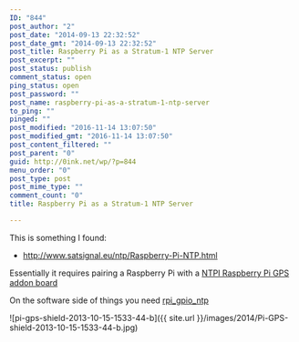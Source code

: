 ```yaml
---
ID: "844"
post_author: "2"
post_date: "2014-09-13 22:32:52"
post_date_gmt: "2014-09-13 22:32:52"
post_title: Raspberry Pi as a Stratum-1 NTP Server
post_excerpt: ""
post_status: publish
comment_status: open
ping_status: open
post_password: ""
post_name: raspberry-pi-as-a-stratum-1-ntp-server
to_ping: ""
pinged: ""
post_modified: "2016-11-14 13:07:50"
post_modified_gmt: "2016-11-14 13:07:50"
post_content_filtered: ""
post_parent: "0"
guid: http://0ink.net/wp/?p=844
menu_order: "0"
post_type: post
post_mime_type: ""
comment_count: "0"
title: Raspberry Pi as a Stratum-1 NTP Server

---
```


This is something I found:

*   http://www.satsignal.eu/ntp/Raspberry-Pi-NTP.html

Essentially it requires pairing a Raspberry Pi with a
[NTPI Raspberry Pi GPS addon board](http://ava.upuaut.net/store/index.php?route=product/product&path=59_60&product_id=95)

On the software side of things you need
[rpi\_gpio\_ntp](http://vanheusden.com/time/rpi_gpio_ntp/)

![pi-gps-shield-2013-10-15-1533-44-b]({{ site.url }}/images/2014/Pi-GPS-shield-2013-10-15-1533-44-b.jpg)
